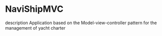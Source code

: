 # NaviShipMVC
description
Application based on the Model-view-controller pattern for the management of yacht charter

